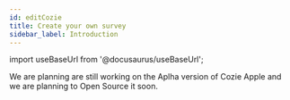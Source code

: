 ```yaml
---
id: editCozie
title: Create your own survey
sidebar_label: Introduction
---
```


import useBaseUrl from '@docusaurus/useBaseUrl';

We are planning are still working on the Aplha version of Cozie Apple and we are planning to Open Source it soon.